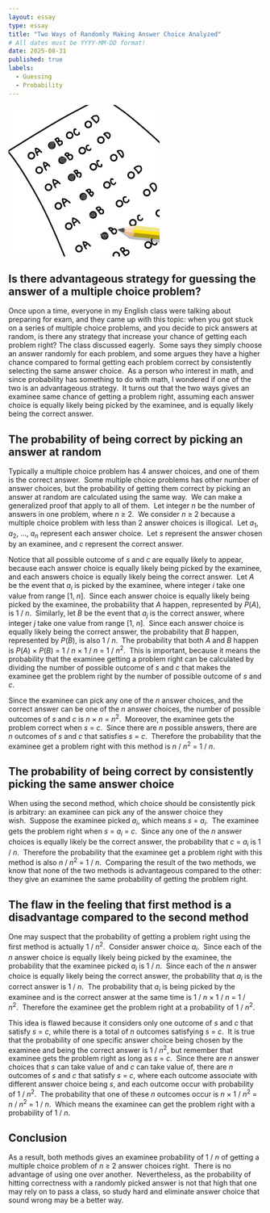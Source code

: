 ```yaml
---
layout: essay
type: essay
title: "Two Ways of Randomly Making Answer Choice Analyzed"
# All dates must be YYYY-MM-DD format!
date: 2025-08-31
published: true
labels:
  - Guessing
  - Probability
---
```


<img width="300px" class="rounded float-start pe-4" src="../img/guess-answer-for-multiple-choice-problem/bubble-sheet.png">

## Is there advantageous strategy for guessing the answer of a multiple choice problem?

Once upon a time, everyone in my English class were talking about preparing for exam, and they came up with this topic: when you got stuck on a series of multiple choice problems, and you decide to pick answers at random, is there any strategy that increase your chance of getting each problem right? The class discussed eagerly.&nbsp;&nbsp;Some says they simply choose an answer randomly for each problem, and some argues they have a higher chance compared to formal getting each problem correct by consistently selecting the same answer choice.&nbsp;&nbsp;As a person who interest in math, and since probability has something to do with math, I wondered if one of the two is an advantageous strategy.&nbsp;&nbsp;It turns out that the two ways gives an examinee same chance of getting a problem right, assuming each answer choice is equally likely being picked by the examinee, and is equally likely being the correct answer.

## The probability of being correct by picking an answer at random

Typically a multiple choice problem has 4 answer choices, and one of them is the correct answer.&nbsp;&nbsp;Some multiple choice problems has other number of answer choices, but the probability of getting them correct by picking an answer at random are calculated using the same way.&nbsp;&nbsp;We can make a generalized proof that apply to all of them.&nbsp;&nbsp;Let integer _n_ be the number of answers in one problem, where _n_ ≥ 2.&nbsp;&nbsp;We consider _n_ ≥ 2 because a multiple choice problem with less than 2 answer choices is illogical.&nbsp;&nbsp;Let _a_<sub>1</sub>, _a_<sub>2</sub>, ..., _a_<sub>_n_</sub> represent each answer choice.&nbsp;&nbsp;Let _s_ represent the answer chosen by an examinee, and _c_ represent the correct answer.

Notice that all possible outcome of _s_ and _c_ are equally likely to appear, because each answer choice is equally likely being picked by the examinee, and each answers choice is equally likely being the correct answer.&nbsp;&nbsp;Let _A_ be the event that _a_<sub>_i_</sub> is picked by the examinee, where integer _i_ take one value from range \[1, _n_\].&nbsp;&nbsp;Since each answer choice is equally likely being picked by the examinee, the probability that _A_ happen, represented by _P_(_A_), is 1 / _n_.&nbsp;&nbsp;Similarly, let _B_ be the event that _a_<sub>_j_</sub> is the correct answer, where integer _j_ take one value from range \[1, _n_\].&nbsp;&nbsp;Since each answer choice is equally likely being the correct answer, the probability that _B_ happen, represented by _P_(_B_), is also 1 / _n_.&nbsp;&nbsp;The probability that both _A_ and _B_ happen is _P_(_A_) × _P_(_B_) = 1 / _n_ × 1 / _n_ = 1 / _n_<sup>2</sup>.&nbsp;&nbsp;This is important, because it means the probability that the examinee getting a problem right can be calculated by dividing the number of possible outcome of _s_ and _c_ that makes the examinee get the problem right by the number of possible outcome of _s_ and _c_.

Since the examinee can pick any one of the _n_ answer choices, and the correct answer can be one of the _n_ answer choices, the number of possible outcomes of _s_ and _c_ is _n_ × _n_ = _n_<sup>2</sup>.&nbsp;&nbsp;Moreover, the examinee gets the problem correct when _s_ = _c_.&nbsp;&nbsp;Since there are _n_ possible answers, there are _n_ outcomes of _s_ and _c_ that satisfies _s_ = _c_.&nbsp;&nbsp;Therefore the probability that the examinee get a problem right with this method is _n_ / _n_<sup>2</sup> = 1 / _n_.

## The probability of being correct by consistently picking the same answer choice

When using the second method, which choice should be consistently pick is arbitrary: an examinee can pick any of the answer choice they wish.&nbsp;&nbsp;Suppose the examinee picked _a_<sub>_i_</sub>, which means _s_ = _a_<sub>_i_</sub>.&nbsp;&nbsp;The examinee gets the problem right when _s_ = _a_<sub>_i_</sub> = _c_.&nbsp;&nbsp;Since any one of the _n_ answer choices is equally likely be the correct answer, the probability that _c_ = _a_<sub>_i_</sub> is 1 / _n_.&nbsp;&nbsp;Therefore the probability that the examinee get a problem right with this method is also _n_ / _n_<sup>2</sup> = 1 / _n_.&nbsp;&nbsp;Comparing the result of the two methods, we know that none of the two methods is advantageous compared to the other: they give an examinee the same probability of getting the problem right.

## The flaw in the feeling that first method is a disadvantage compared to the second method

One may suspect that the probability of getting a problem right using the first method is actually 1 / _n_<sup>2</sup>.&nbsp;&nbsp;Consider answer choice _a_<sub>_i_</sub>.&nbsp;&nbsp;Since each of the _n_ answer choice is equally likely being picked by the examinee, the probability that the examinee picked _a_<sub>_i_</sub> is 1 / _n_.&nbsp;&nbsp;Since each of the _n_ answer choice is equally likely being the correct answer, the probability that _a_<sub>_i_</sub> is the correct answer is 1 / _n_.&nbsp;&nbsp;The probability that _a_<sub>_i_</sub> is being picked by the examinee and is the correct answer at the same time is 1 / _n_ × 1 / _n_ = 1 / _n_<sup>2</sup>.&nbsp;&nbsp;Therefore the examinee get the problem right at a probability of 1 / _n_<sup>2</sup>.

This idea is flawed because it considers only one outcome of _s_ and _c_ that satisfy _s_ = _c_, while there is a total of _n_ outcomes satisfying _s_ = _c_.&nbsp;&nbsp;It is true that the probability of one specific answer choice being chosen by the examinee and being the correct answer is 1 / _n_<sup>2</sup>, but remember that examinee gets the problem right as long as _s_ = _c_.&nbsp;&nbsp;Since there are _n_ answer choices that _s_ can take value of and _c_ can take value of, there are _n_ outcomes of _s_ and _c_ that satisfy _s_ = _c_, where each outcome associate with different answer choice being _s_, and each outcome occur with probability of 1 / _n_<sup>2</sup>.&nbsp;&nbsp;The probability that one of these _n_ outcomes occur is _n_ × 1 / _n_<sup>2</sup> = _n_ / _n_<sup>2</sup> = 1 / _n_.&nbsp;&nbsp;Which means the examinee can get the problem right with a probability of 1 / _n_.

## Conclusion

As a result, both methods gives an examinee probability of 1 / _n_ of getting a multiple choice problem of _n_ ≥ 2 answer choices right.&nbsp;&nbsp;There is no advantage of using one over another.&nbsp;&nbsp;Nevertheless, as the probability of hitting correctness with a randomly picked answer is not that high that one may rely on to pass a class, so study hard and eliminate answer choice that sound wrong may be a better way.
